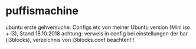 # puffismachine
ubuntu erste gehversuche. Configs etc von meiner Ubuntu version (Mini iso + i3), Stand 18.10.2018
achtung: verweis in config bei einstellungen der bar (i3blocks), verzeichnis von i3blocks.conf beachten!!!
